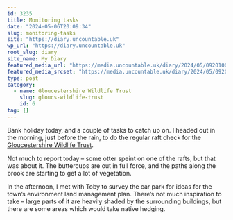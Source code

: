```yaml
---
id: 3235
title: Monitoring tasks
date: "2024-05-06T20:09:34"
slug: monitoring-tasks
site: "https://diary.uncountable.uk"
wp_url: "https://diary.uncountable.uk"
root_slug: diary
site_name: My Diary
featured_media_url: "https://media.uncountable.uk/diary/2024/05/09201008/IMG20240506103244.webp"
featured_media_srcset: "https://media.uncountable.uk/diary/2024/05/09201008/IMG20240506103244-300x148.webp 300w, https://media.uncountable.uk/diary/2024/05/09201008/IMG20240506103244-1024x505.webp 1024w, https://media.uncountable.uk/diary/2024/05/09201008/IMG20240506103244-150x150.webp 150w, https://media.uncountable.uk/diary/2024/05/09201008/IMG20240506103244-640x316.webp 640w, https://media.uncountable.uk/diary/2024/05/09201008/IMG20240506103244.webp 2000w"
type: post
category:
  - name: Gloucestershire Wildlife Trust
    slug: gloucs-wildlife-trust
    id: 6
tag: []
---
```



<p>Bank holiday today, and a couple of tasks to catch up on.  I headed out in the morning, just before the rain, to do the regular raft check for the <a href="https://www.gloucestershirewildlifetrust.co.uk/volunteer">Gloucestershire Wildlife Trust</a>.</p>



<p>Not much to report today &#8211; some otter speint on one of the rafts, but that was about it.  The buttercups are out in full force, and the paths along the brook are starting to get a lot of vegetation.</p>



<p>In the afternoon, I met with Toby to survey the car park for ideas for the town&#8217;s environment land management plan.  There&#8217;s not much inspiration to take &#8211; large parts of it are heavily shaded by the surrounding buildings, but there are some areas which would take native hedging.</p>
